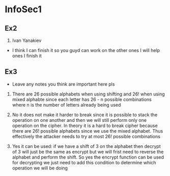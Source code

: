 # InfoSec1


## Ex2

1. Ivan Yanakiev
  - I think I can finish it so you guyd can work on the other ones I will help ones I finish it



## Ex3

- Leave any notes you think are important here pls
1. There are 26 possible alphabets when using shifting and 26! when using mixed alphabte since each letter has
26 - n possible combinations where n is the number of letters already being used

2. No it does not make it harder to break since it is possible to stack the operation on one another and then we will still perform only one operation
on the cipher. In theory it is a hard to break cipher because there are 26! possible alphabets since we use the mixed alphabet. Thus effectively the
attacker needs to try at most 26! possible combinations

3. Yes it can be used: if we have a shift of 3 on the alphabet then decrypt of 3 will just be the same as encrypt but we will frist need to 
reverse the alphabet and perform the shift. So yes the encrypt function can be used for decrypting we just need to add this condition to determine which
operation we will be doing


